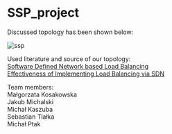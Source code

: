 # SSP_project
Discussed topology has been shown below:

![ssp](https://github.com/kubenty223/SSP_project/assets/56135959/13c0df6b-8bf9-4117-ab7f-f6cb27f18c0d)


Used literature and source of our topology:  
[Software Defined Network based Load Balancing](https://thesai.org/Downloads/Volume13No4/Paper_14-Software_Defined_Network_based_Load_Balancing.pdf)  
[Effectiveness of Implementing Load Balancing via SDN](https://interscity.org/assets/sdn_load_balancing_2019.pdf)

Team members:  
Małgorzata Kosakowska  
Jakub Michalski  
Michał Kaszuba  
Sebastian Tlałka  
Michał Ptak
